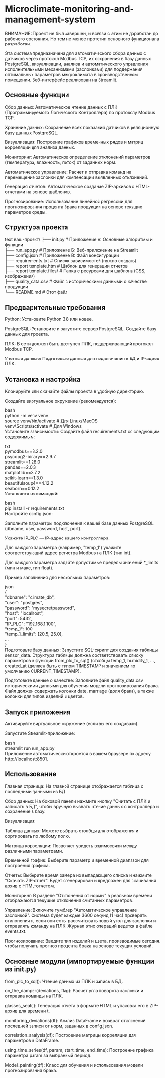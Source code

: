 # Microclimate-monitoring-and-management-system

ВНИМАНИЕ: Проект не был завершен, и всвязи с этим не доработан до рабочего состояния. Но тем не менее прототип основного функционала разработан.


Эта система предназначена для автоматического сбора данных с датчиков через протокол Modbus TCP, их сохранения в базу данных PostgreSQL, визуализации, анализа и автоматического управления исполнительными механизмами (заслонками) для поддержания оптимальных параметров микроклимата в производственном помещении. Веб-интерфейс реализован на Streamlit.

## Основные функции
Сбор данных: Автоматическое чтение данных с ПЛК (Программируемого Логического Контроллера) по протоколу Modbus TCP.

Хранение данных: Сохранение всех показаний датчиков в реляционную базу данных PostgreSQL.

Визуализация: Построение графиков временных рядов и матриц корреляции для анализа данных.

Мониторинг: Автоматическое определение отклонений параметров (температура, влажность, поток) от заданных норм.

Автоматическое управление: Расчет и отправка команд на перемещение заслонки для компенсации выявленных отклонений.

Генерация отчетов: Автоматическое создание ZIP-архивов с HTML-отчетами на основе шаблонов.

Прогнозирование: Использование линейной регрессии для прогнозирования процента брака продукции на основе текущих параметров среды.

## Структура проекта
text
ваш-проект/
├── init.py                 # Приложение А: Основные алгоритмы и функции <br />
├── run_app.py             # Приложение Б: Веб-приложение на Streamlit <br />
├── config.json            # Приложение В: Файл конфигурации <br />
├── requirements.txt       # Список зависимостей (нужно создать) <br />
├── report template.htm    # Шаблон для генерации отчетов <br />
├── report template.files/ # Папка с ресурсами для шаблона (CSS, изображения) <br />
├── quality_data.csv       # Файл с историческими данными о качестве продукции <br />
└── README.md              # Этот файл
## Предварительные требования
Python: Установите Python 3.8 или новее.

PostgreSQL: Установите и запустите сервер PostgreSQL. Создайте базу данных для проекта.

ПЛК: В сети должен быть доступен ПЛК, поддерживающий протокол Modbus TCP.

Учетные данные: Подготовьте данные для подключения к БД и IP-адрес ПЛК.

## Установка и настройка
Клонируйте или скачайте файлы проекта в удобную директорию.

Создайте виртуальное окружение (рекомендуется):

bash <br />
python -m venv venv <br />
source venv/bin/activate  # Для Linux/MacOS <br />
venv\Scripts\activate     # Для Windows <br />
Установите зависимости: Создайте файл requirements.txt со следующим содержимым:

txt <br />
pymodbus==3.2.0 <br />
psycopg2-binary==2.9.7 <br />
streamlit==1.28.0 <br />
pandas==2.0.3 <br />
matplotlib==3.7.2 <br />
scikit-learn==1.3.0 <br />
beautifulsoup4==4.12.2 <br />
seaborn==0.12.2 <br />
Установите их командой:

bash <br />
pip install -r requirements.txt <br />
Настройте config.json:

Заполните параметры подключения к вашей базе данных PostgreSQL (dbname, user, password, host, port).

Укажите IP_PLC — IP-адрес вашего контроллера.

Для каждого параметра (например, "temp_1") укажите соответствующий адрес регистра Modbus на ПЛК (тип int).

Для каждого параметра задайте допустимые пределы значений *_limits (мин и макс, тип float).

Пример заполнения для нескольких параметров:

json <br />
{ <br />
  "dbname": "climate_db", <br />
  "user": "postgres", <br />
  "password": "mysecretpassword", <br />
  "host": "localhost", <br />
  "port": 5432, <br />
  "IP_PLC": "192.168.1.100", <br />
  "temp_1": 100, <br />
  "temp_1_limits": [20.5, 25.0], <br />
  ... <br />
} <br />
Подготовьте базу данных: Запустите SQL-скрипт для создания таблицы sensor_data. Структура таблицы должна соответствовать списку параметров в функции from_plc_to_sql() (столбцы temp_1, humidity_1, ..., created_at (должен быть с типом TIMESTAMP и значением по умолчанию CURRENT_TIMESTAMP).

Подготовьте данные о качестве: Заполните файл quality_data.csv историческими данными для обучения модели прогнозирования брака. Файл должен содержать колонки date, marriage (доля брака), а также колонки для типов изделий и цветов.

## Запуск приложения
Активируйте виртуальное окружение (если вы его создавали).

Запустите Streamlit-приложение:

bash <br />
streamlit run run_app.py <br />
Приложение автоматически откроется в вашем браузере по адресу http://localhost:8501.

## Использование
Главная страница: На главной странице отображается таблица с последними данными из БД.

Сбор данных: На боковой панели нажмите кнопку "Считать с ПЛК и записать в БД", чтобы вручную вызвать чтение данных с контроллера и сохранение в базу.

Визуализация:

Таблица данных: Можете выбрать столбцы для отображения и сортировать по любому полю.

Матрица корреляции: Позволяет увидеть взаимосвязи между различными параметрами.

Временной график: Выберите параметр и временной диапазон для построения графика.

Отчеты: Выберите время замера из выпадающего списка и нажмите "Скачать ZIP-отчёт". Будет сгенерирован и предложен для скачивания архив с HTML-отчетом.

Мониторинг: В разделе "Отклонения от нормы" в реальном времени отображаются текущие отклонения считанных параметров.

Управление: Включите тумблер "Автоматическое управление заслонкой". Система будет каждые 3600 секунд (1 час) проверять отклонения и, если они есть, рассчитывать новый угол для заслонки и отправлять команду на ПЛК. Журнал этих операций ведется в файле events.txt.

Прогнозирование: Введите тип изделий и цвета, производимые сегодня, чтобы получить прогноз процента брака на основе текущих условий.

## Основные модули (импортируемые функции из init.py)
from_plc_to_sql(): Чтение данных из ПЛК и запись в БД.

on_the_damper(deviations, flag): Расчет угла поворота заслонки и отправка команды на ПЛК.

glasses_seal(t): Генерация отчета в формате HTML и упаковка его в ZIP-архив для времени t.

monitoring_deviations(df): Анализ DataFrame и возврат отклонений последней записи от норм, заданных в config.json.

correlation_analysis(df): Построение матрицы корреляции для параметров в DataFrame.

using_time_series(df, param, start_time, end_time): Построение графика параметра param за выбранный период.

Model_painting(df): Класс для обучения и использования модели прогнозирования брака.
